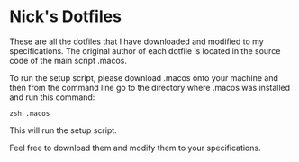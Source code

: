 # Nick's Dotfiles
<p>
These are all the dotfiles that I have downloaded and modified to my specifications. The original author of each dotfile is located in the source code of the main script .macos.

To run the setup script, please download .macos onto your machine and then from the command line go to the directory where .macos was installed and run this command:
  
  <code>zsh .macos</code>
  
This will run the setup script.

Feel free to download them and modify them to your specifications.
</p>
